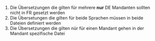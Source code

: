 1. Die Übersetzungen die gilten für mehrere <b>nur</b> DE Mandanten sollten nicht in FR gesetzt werden
2. Die Übersetungen die gilten für beide Sprachen müssen in beide Dateien definiert werden
3. Die Übersetzungen die gilten nür für einen Mandant gehen in der Mandant spezifische Datei
